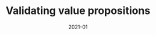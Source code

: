 ---
title: 'Validating value propositions'
client: 'Bupa'
sector:
  - 'Healthcare'
employer: 'Clearleft'
duration: 'duration'
date: '2021-01'
posse: 'Posse.'
tags:
caseStudyURL: ""
cta: 'Read the case study'
displayOrder: 0
displayType: 'ommit'
featured: false
hero:
  image: '/assets/images/.jpg'
  imageAlt: 'Alt'
permalink: false
---